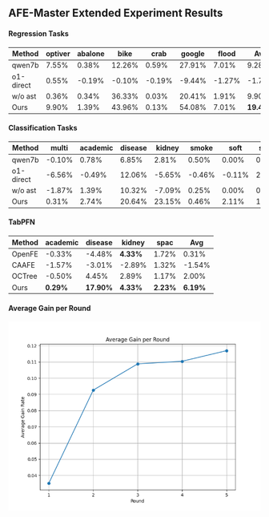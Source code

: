 ## AFE-Master Extended Experiment Results

#### Regression Tasks

| Method    | optiver | abalone | bike   | crab   | google | flood  | Avg        |
| --------- | ------- | ------- | ------ | ------ | ------ | ------ | ---------- |
| qwen7b    | 7.55%   | 0.38%   | 12.26% | 0.59%  | 27.91% | 7.01%  | 9.28%      |
| o1-direct | 0.55%   | -0.19%  | -0.10% | -0.19% | -9.44% | -1.27% | -1.77%     |
| w/o ast   | 0.36%   | 0.34%   | 36.33% | 0.03%  | 20.41% | 1.91%  | 9.90%      |
| Ours      | 9.90%   | 1.39%   | 43.96% | 0.13%  | 54.08% | 7.01%  | **19.41%** |

#### Classification Tasks

| Method    | multi  | academic | disease | kidney | smoke  | soft   | spac  | Avg       |
| --------- | ------ | -------- | ------- | ------ | ------ | ------ | ----- | --------- |
| qwen7b    | -0.10% | 0.78%    | 6.85%   | 2.81%  | 0.50%  | 0.00%  | 0.25% | 1.58%     |
| o1-direct | -6.56% | -0.49%   | 12.06%  | -5.65% | -0.46% | -0.11% | 2.81% | 0.23%     |
| w/o ast   | -1.87% | 1.39%    | 10.32%  | -7.09% | 0.25%  | 0.00%  | 0.45% | 0.49%     |
| Ours      | 0.31%  | 2.74%    | 20.64%  | 23.15% | 0.46%  | 2.11%  | 1.10% | **7.22%** |

#### TabPFN

| Method | academic  | disease    | kidney    | spac      | Avg       |
| ------ | --------- | ---------- | --------- | --------- | --------- |
| OpenFE | -0.33%    | -4.48%     | **4.33%** | 1.72%     | 0.31%     |
| CAAFE  | -1.57%    | -3.01%     | -2.89%    | 1.32%     | -1.54%    |
| OCTree | -0.50%    | 4.45%      | 2.89%     | 1.17%     | 2.00%     |
| Ours   | **0.29%** | **17.90%** | **4.33%** | **2.23%** | **6.19%** |

#### Average Gain per Round

![Average Gain per Round](average_gain_per_round.png)
